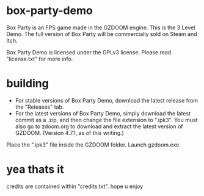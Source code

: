# box-party-demo
Box Party is an FPS game made in the GZDOOM engine. This is the 3 Level Demo.
The full version of Box Party will be commercially sold on Steam and Itch.

Box Party Demo is licensed under the GPLv3 license.
Please read "license.txt" for more info.

# building
- For stable versions of Box Party Demo, download the latest release from the "Releases" tab.
- For the latest versions of Box Party Demo, simply download the latest commit as a .zip, and then change the file extension to ".ipk3".
You must also go to zdoom.org to download and extract the latest version of GZDOOM. (Version 4.7.1, as of this writing.)

Place the ".ipk3" file inside the GZDOOM folder. Launch gzdoom.exe.

# yea thats it
credits are contained within "credits.txt".
hope u enjoy
